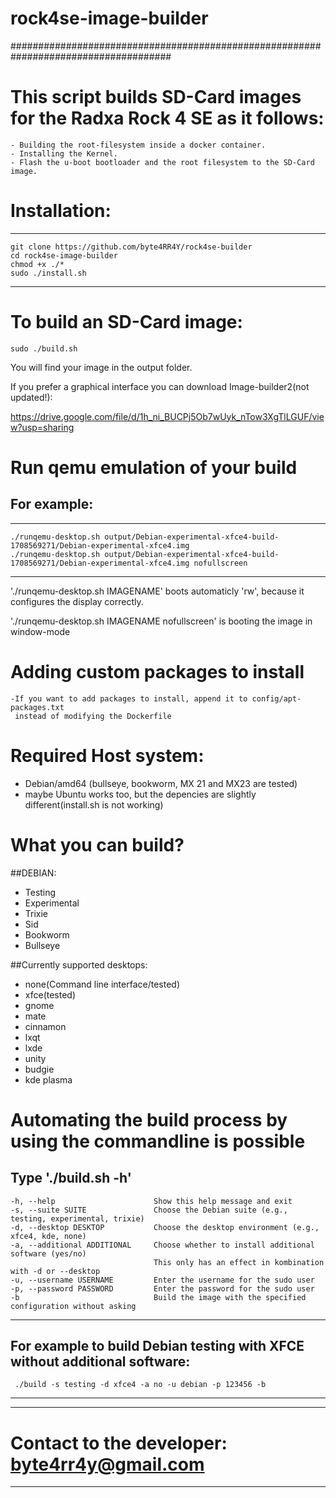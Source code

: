 # rock4se-image-builder
#####################################################################################
# This script builds SD-Card images for the Radxa Rock 4 SE as it follows:
    - Building the root-filesystem inside a docker container.
    - Installing the Kernel.
    - Flash the u-boot bootloader and the root filesystem to the SD-Card image.

# Installation:
----------------------
    git clone https://github.com/byte4RR4Y/rock4se-builder
    cd rock4se-image-builder
    chmod +x ./*
    sudo ./install.sh
----------------------

# To build an SD-Card image:
    sudo ./build.sh

You will find your image in the output folder.

If you prefer a graphical interface you can download Image-builder2(not updated!):

https://drive.google.com/file/d/1h_ni_BUCPj5Ob7wUyk_nTow3XgTlLGUF/view?usp=sharing

# Run qemu emulation of your  build

## For example:
---------------------------------------------------
    ./runqemu-desktop.sh output/Debian-experimental-xfce4-build-1708569271/Debian-experimental-xfce4.img
    ./runqemu-desktop.sh output/Debian-experimental-xfce4-build-1708569271/Debian-experimental-xfce4.img nofullscreen
---------------------------------------------------
'./runqemu-desktop.sh IMAGENAME' boots automaticly 'rw', because it configures the display correctly.

'./runqemu-desktop.sh IMAGENAME nofullscreen' is booting the image in window-mode

# Adding custom packages to install
    -If you want to add packages to install, append it to config/apt-packages.txt
     instead of modifying the Dockerfile

# Required Host system:
  - Debian/amd64 (bullseye, bookworm, MX 21 and MX23 are tested)
  - maybe Ubuntu works too, but the depencies are slightly different(install.sh is not working)

# What you can build?
##DEBIAN:
  - Testing
  - Experimental
  - Trixie
  - Sid
  - Bookworm
  - Bullseye

##Currently supported desktops:
  - none(Command line interface/tested)
  - xfce(tested)
  - gnome
  - mate
  - cinnamon
  - lxqt
  - lxde
  - unity
  - budgie
  - kde plasma

# Automating the build process by using the commandline is possible
Type './build.sh -h'
---------------------------------------------------
    -h, --help                      Show this help message and exit
    -s, --suite SUITE               Choose the Debian suite (e.g., testing, experimental, trixie)
    -d, --desktop DESKTOP           Choose the desktop environment (e.g., xfce4, kde, none)
    -a, --additional ADDITIONAL     Choose whether to install additional software (yes/no)
                                    This only has an effect in kombination with -d or --desktop
    -u, --username USERNAME         Enter the username for the sudo user
    -p, --password PASSWORD         Enter the password for the sudo user
    -b                              Build the image with the specified configuration without asking
---------------------------------------------------

For example to build Debian testing with XFCE without additional software:
---------------------------------------------------
     ./build -s testing -d xfce4 -a no -u debian -p 123456 -b
---------------------------------------------------


---------------------------------------------------
 # Contact to the developer: byte4rr4y@gmail.com #
---------------------------------------------------
